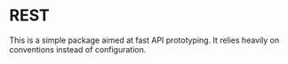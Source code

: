 REST
====

This is a simple package aimed at fast API prototyping. It relies heavily on conventions instead of configuration.